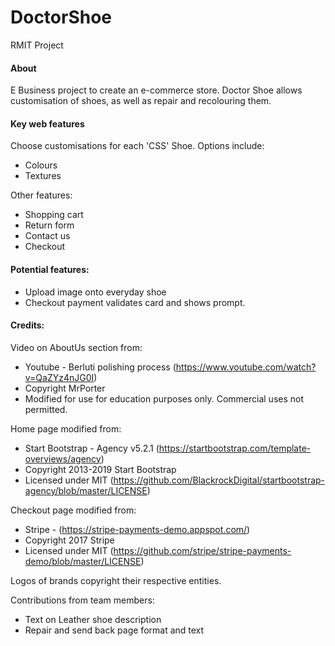 # DoctorShoe
RMIT Project


#### About

E Business project to create an e-commerce store.
Doctor Shoe allows customisation of shoes, as well as repair and recolouring them.


#### Key web features

Choose customisations for each 'CSS' Shoe.
Options include:
- Colours
- Textures

Other features:
- Shopping cart
- Return form
- Contact us
- Checkout


#### Potential features:

- Upload image onto everyday shoe
- Checkout payment validates card and shows prompt.


#### Credits:

Video on AboutUs section from:
* Youtube - Berluti polishing process (https://www.youtube.com/watch?v=QaZYz4nJG0I)
* Copyright MrPorter
* Modified for use for education purposes only. Commercial uses not permitted.

Home page modified from:
 * Start Bootstrap - Agency v5.2.1 (https://startbootstrap.com/template-overviews/agency)
 * Copyright 2013-2019 Start Bootstrap
 * Licensed under MIT (https://github.com/BlackrockDigital/startbootstrap-agency/blob/master/LICENSE)

Checkout page modified from:
 * Stripe - (https://stripe-payments-demo.appspot.com/)
 * Copyright 2017 Stripe
 * Licensed under MIT (https://github.com/stripe/stripe-payments-demo/blob/master/LICENSE)

 Logos of brands copyright their respective entities.

Contributions from team members:
 - Text on Leather shoe description
 - Repair and send back page format and text